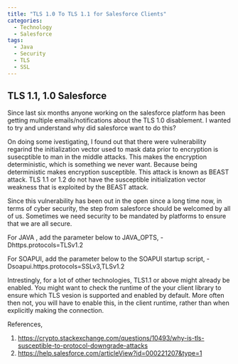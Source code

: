 ```yaml
---
title: "TLS 1.0 To TLS 1.1 for Salesforce Clients"
categories:
  - Technology
  - Salesforce
tags:
  - Java
  - Security
  - TLS
  - SSL
---
```

## TLS 1.1, 1.0 Salesforce
Since last six months anyone working on the salesforce platform has been getting multiple emails/notifications about the TLS 1.0 disablement. I wanted to try and understand why did salesforce want to do this?

On doing some ivestigating, I found out that there were vulnerability regarind the initialization vector used to mask data prior to encryption is susecptible to man in the middle attacks. This makes the encryption deterministic, which is something we never want. Because being deterministic makes encryption susceptible. This attack is known as BEAST attack.
TLS 1.1 or 1.2 do not have the susceptible initialization vector weakness that is exploited by the BEAST attack. 

Since this vulnerability has been out in the open since a long time now, in terms of cyber security, the step from salesforce should be welcomed by all of us. Sometimes we need security to be mandated by platforms to ensure that we are all secure. 

For JAVA , add the parameter below to JAVA_OPTS, 
    -Dhttps.protocols=TLSv1.2
    
For SOAPUI, add the parameter below to the SOAPUI startup script,
    -Dsoapui.https.protocols=SSLv3,TLSv1.2
    
Intrestingly, for a lot of other technologies, TLS1.1 or above might already be enabled. You might want to check the runtime of the your client library to ensure which TLS vesion is supported and enabled by default.
More often then not, you will have to enable this, in the client runtime, rather than when explicitly making the connection.

References,
1. https://crypto.stackexchange.com/questions/10493/why-is-tls-susceptible-to-protocol-downgrade-attacks
2. https://help.salesforce.com/articleView?id=000221207&type=1
